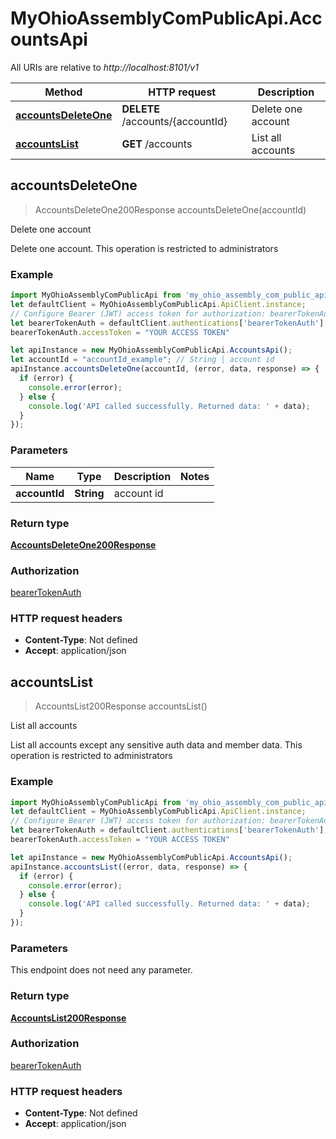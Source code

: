 # MyOhioAssemblyComPublicApi.AccountsApi

All URIs are relative to *http://localhost:8101/v1*

Method | HTTP request | Description
------------- | ------------- | -------------
[**accountsDeleteOne**](AccountsApi.md#accountsDeleteOne) | **DELETE** /accounts/{accountId} | Delete one account
[**accountsList**](AccountsApi.md#accountsList) | **GET** /accounts | List all accounts



## accountsDeleteOne

> AccountsDeleteOne200Response accountsDeleteOne(accountId)

Delete one account

Delete one account.  This operation is restricted to administrators

### Example

```javascript
import MyOhioAssemblyComPublicApi from 'my_ohio_assembly_com_public_api';
let defaultClient = MyOhioAssemblyComPublicApi.ApiClient.instance;
// Configure Bearer (JWT) access token for authorization: bearerTokenAuth
let bearerTokenAuth = defaultClient.authentications['bearerTokenAuth'];
bearerTokenAuth.accessToken = "YOUR ACCESS TOKEN"

let apiInstance = new MyOhioAssemblyComPublicApi.AccountsApi();
let accountId = "accountId_example"; // String | account id
apiInstance.accountsDeleteOne(accountId, (error, data, response) => {
  if (error) {
    console.error(error);
  } else {
    console.log('API called successfully. Returned data: ' + data);
  }
});
```

### Parameters


Name | Type | Description  | Notes
------------- | ------------- | ------------- | -------------
 **accountId** | **String**| account id | 

### Return type

[**AccountsDeleteOne200Response**](AccountsDeleteOne200Response.md)

### Authorization

[bearerTokenAuth](../README.md#bearerTokenAuth)

### HTTP request headers

- **Content-Type**: Not defined
- **Accept**: application/json


## accountsList

> AccountsList200Response accountsList()

List all accounts

List all accounts except any sensitive auth data and member data.  This operation is restricted to administrators

### Example

```javascript
import MyOhioAssemblyComPublicApi from 'my_ohio_assembly_com_public_api';
let defaultClient = MyOhioAssemblyComPublicApi.ApiClient.instance;
// Configure Bearer (JWT) access token for authorization: bearerTokenAuth
let bearerTokenAuth = defaultClient.authentications['bearerTokenAuth'];
bearerTokenAuth.accessToken = "YOUR ACCESS TOKEN"

let apiInstance = new MyOhioAssemblyComPublicApi.AccountsApi();
apiInstance.accountsList((error, data, response) => {
  if (error) {
    console.error(error);
  } else {
    console.log('API called successfully. Returned data: ' + data);
  }
});
```

### Parameters

This endpoint does not need any parameter.

### Return type

[**AccountsList200Response**](AccountsList200Response.md)

### Authorization

[bearerTokenAuth](../README.md#bearerTokenAuth)

### HTTP request headers

- **Content-Type**: Not defined
- **Accept**: application/json

